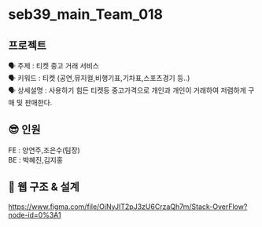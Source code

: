 # seb39_main_Team_018

## 프로젝트
🗣 주제 : 티켓 중고 거래 서비스<br>
🗣 키워드 : 티켓 (공연,뮤지컬,비행기표,기차표,스포츠경기 등..)<br>
🗣 상세설명 : 사용하기 힘든 티켓등 중고가격으로 개인과 개인이 거래하여 저렴하게 구매 및 판매한다.

## 😎 인원
FE : 양연주,조은수(팀장)<br>
BE : 박혜진,김지홍<br>


## 🗽 웹 구조 & 설계

https://www.figma.com/file/OjNyJIT2pJ3zU6CrzaQh7m/Stack-OverFlow?node-id=0%3A1
